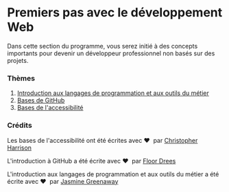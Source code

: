 # Premiers pas avec le développement Web

Dans cette section du programme, vous serez initié à des concepts importants pour devenir un développeur professionnel non basés sur des projets.

### Thèmes

1. [Introduction aux langages de programmation et aux outils du métier](1-intro-to-programming-languages/README.md)
2. [Bases de GitHub](2-github-basics/README.md)
3. [Bases de l'accessibilité](3-accessibility/README.md)

### Crédits

Les bases de l'accessibilité ont été écrites avec ♥ ️ par [Christopher Harrison](https://twitter.com/geektrainer)

L'introduction à GitHub a été écrite avec ♥ ️ par [Floor Drees](https://twitter.com/floordrees)

L'introduction aux langages de programmation et aux outils du métier a été écrite avec ♥ ️ par [Jasmine Greenaway](https://twitter.com/paladique)
